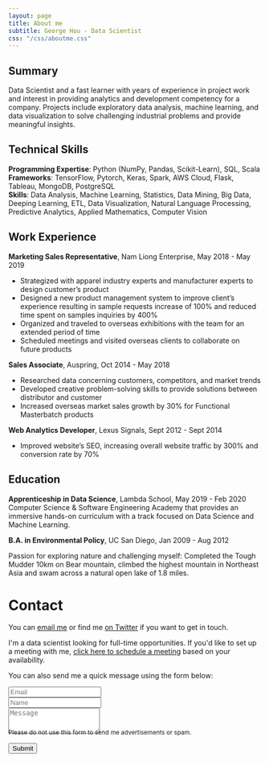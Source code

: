 ```yaml
---
layout: page
title: About me
subtitle: George Hou - Data Scientist
css: "/css/aboutme.css"
---
```

<span class="fa fa-user about-icon"></span>
## Summary
Data Scientist and a fast learner with years of experience in project work and interest in providing analytics and development competency for a company. Projects include exploratory data analysis, machine learning, and data visualization to solve challenging industrial problems and provide meaningful insights.

<span class="fa fa-code about-icon"></span>
## Technical Skills
**Programming Expertise**: Python (NumPy, Pandas, Scikit-Learn), SQL, Scala
<br>
**Frameworks**: TensorFlow, Pytorch, Keras, Spark, AWS Cloud, Flask, Tableau, MongoDB, PostgreSQL
<br>
**Skills**: Data Analysis, Machine Learning, Statistics, Data Mining, Big Data, Deeping Learning, ETL, Data Visualization, Natural Language Processing, Predictive Analytics, Applied Mathematics, Computer Vision

<span class="fa fa-briefcase about-icon"></span>
## Work Experience
**Marketing Sales Representative**, Nam Liong Enterprise, May 2018 - May 2019
- Strategized with apparel industry experts and manufacturer experts to design customer’s product
- Designed a new product management system to improve client’s experience resulting in sample requests increase of 100% and reduced time spent on samples inquiries by 400%
- Organized and traveled to overseas exhibitions with the team for an extended period of time
- Scheduled meetings and visited overseas clients to collaborate on future products

**Sales Associate**, Auspring, Oct 2014 - May 2018
- Researched data concerning customers, competitors, and market trends
- Developed creative problem-solving skills to provide solutions between distributor and customer
- Increased overseas market sales growth by 30% for Functional Masterbatch products

**Web Analytics Developer**, Lexus Signals, Sept 2012 - Sept 2014
- Improved website’s SEO, increasing overall website traffic by 300% and conversion rate by 70%

<span class="fa fa-graduation-cap about-icon"></span>
## Education
**Apprenticeship in Data Science**, Lambda School, May 2019 - Feb 2020
<br>
Computer Science & Software Engineering Academy that provides an immersive hands-on curriculum with a track focused on Data Science and Machine Learning.

**B.A. in Environmental Policy**, UC San Diego, Jan 2009 - Aug 2012

<span class="fa fa-heart about-icon"></span>
Passion for exploring nature and challenging myself: Completed the Tough Mudder 10km on Bear mountain, climbed the highest mountain in Northeast Asia and swam across a natural open lake of 1.8 miles.

<span class="fa fa-envelope about-icon"></span>
# Contact
<p>You can <a href="mailto:georgehou2008@gmail.com?subject=Hello from gyhou.com">email me</a> or find me <a href="https://twitter.com/gyhou">on Twitter</a> if you want to get in touch.</p>
<p>I'm a data scientist looking for full-time opportunities. If you'd like to set up a meeting with me, <a href="https://calendly.com/gyhou/meeting">click here to schedule a meeting</a> based on your availability.</p>

<form action="https://formspree.io/mgekrkbr" method="POST" class="form" id="contact-form">
  <p>You can also send me a quick message using the form below:</p>
  <div class="row">
    <div class="col-xs-6">
      <input type="email" name="_replyto" class="form-control input-lg" placeholder="Email" title="Email">
    </div>
    <div class="col-xs-6">
      <input type="text" name="name" class="form-control input-lg" placeholder="Name" title="Name">
    </div>
  </div>
  <input type="hidden" name="_subject" value="New submission from gyhou.com">
  <textarea type="text" name="content" class="form-control input-lg" placeholder="Message" title="Message" required="required" rows="3"></textarea>
  <input type="text" name="_gotcha" style="display:none">
  <input type="hidden" name="_next" value="?message=Your message was sent successfully, thanks!" />
  
  <div style="font-size: 12px; margin: -10px 0 10px;">Please do not use this form to send me advertisements or spam.</div>
  
  <button type="submit" class="btn btn-lg btn-primary">Submit</button>
  </form>
